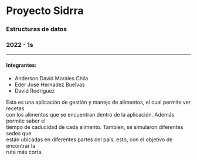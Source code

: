 # Proyecto Sidrra  
### Estructuras de datos  
### 2022 - 1s
---

#### Integrantes:  
- Anderson David Morales Chila  
- Eder Jose Hernadez Buelvas  
- David Rodriguez

Esta es una aplicación de gestión y manejo de alimentos, el cual permite ver recetas  
con los alimentos que se encuentran dentro de la aplicación. Además permite saber el  
tiempo de caducidad de cada alimento. Tambien, se simularon diferentes sedes que  
están ubicadas en diferentes partes del país, esto, con el objetivo de encontrar la  
ruta más corta. 
